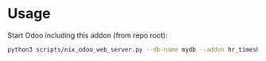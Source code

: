 # Usage

Start Odoo including this addon (from repo root):

```bash
python3 scripts/nix_odoo_web_server.py --db-name mydb --addon hr_timesheet_employee_analytic_tag
```
